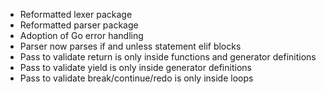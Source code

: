 - Reformatted lexer package
- Reformatted parser package
- Adoption of Go error handling
- Parser now parses if and unless statement elif blocks
- Pass to validate return is only inside functions and generator definitions
- Pass to validate yield is only inside generator definitions
- Pass to validate break/continue/redo is only inside loops